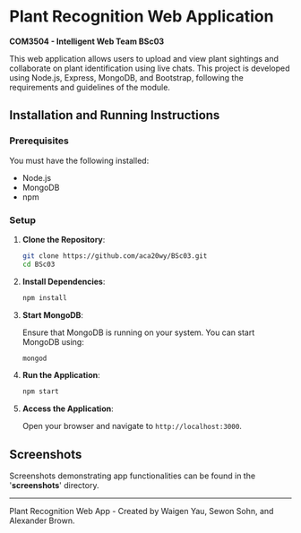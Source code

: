 # Plant Recognition Web Application
**COM3504 - Intelligent Web Team BSc03**

This web application allows users to upload and view plant sightings and collaborate on plant identification using live chats. This project is developed using Node.js, Express, MongoDB, and Bootstrap, following the requirements and guidelines of the module.


## Installation and Running Instructions

### Prerequisites

You must have the following installed:

- Node.js 
- MongoDB
- npm 

### Setup

1. **Clone the Repository**:

    ```sh
    git clone https://github.com/aca20wy/BSc03.git
    cd BSc03

2. **Install Dependencies**:

    ```sh
    npm install
    ```
3. **Start MongoDB**:

    Ensure that MongoDB is running on your system. You can start MongoDB using:
    ```sh
    mongod
    ```
   
4. **Run the Application**:

    ```sh
    npm start
    ```

5. **Access the Application**:

    Open your browser and navigate to `http://localhost:3000`.



## Screenshots
Screenshots demonstrating app functionalities can be found in the '**screenshots**' directory. 

---

Plant Recognition Web App - Created by Waigen Yau, Sewon Sohn, and Alexander Brown.

